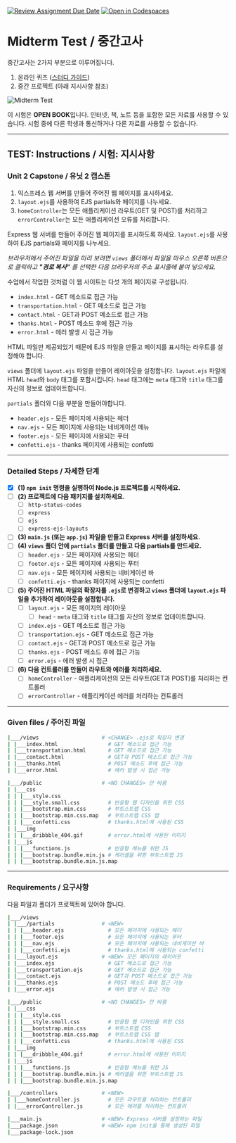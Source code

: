 [![Review Assignment Due Date](https://classroom.github.com/assets/deadline-readme-button-24ddc0f5d75046c5622901739e7c5dd533143b0c8e959d652212380cedb1ea36.svg)](https://classroom.github.com/a/dCP9iC4U)
[![Open in Codespaces](https://classroom.github.com/assets/launch-codespace-7f7980b617ed060a017424585567c406b6ee15c891e84e1186181d67ecf80aa0.svg)](https://classroom.github.com/open-in-codespaces?assignment_repo_id=14861980)
# Midterm Test / 중간고사

중간고사는 2가지 부분으로 이루어집니다.

1. 온라인 퀴즈 ([스터디 가이드](https://ut-nodejs.github.io/midterm.html))
2. 중간 프로젝트 (아래 지시사항 참조)

![Midterm Test](https://github.com/ut-nodejs/ut-nodejs.github.io/blob/master/img/in-slides/tests/midterm-index.png)

이 시험은 **OPEN BOOK**입니다. 인터넷, 책, 노트 등을 포함한 모든 자료를 사용할 수 있습니다. 시험 중에 다른 학생과 통신하거나 다른 자료를 사용할 수 없습니다.

---

## **TEST:** Instructions / **시험:** 지시사항

### **Unit 2** Capstone / 유닛 2 캡스톤

1. 익스프레스 웹 서버를 만들어 주어진 웹 페이지를 표시하세요.
2. `layout.ejs`를 사용하여 EJS partials와 페이지를 나누세요.
3. `homeController`는 모든 애플리케이션 라우트(GET 및 POST)를 처리하고 `errorController`는 모든 애플리케이션 오류를 처리합니다.

Express 웹 서버를 만들어 주어진 웹 페이지를 표시하도록 하세요. `layout.ejs`를 사용하여 EJS partials와 페이지를 나누세요.

_브라우저에서 주어진 파일을 미리 보려면 `views` 폴더에서 파일을 마우스 오른쪽 버튼으로 클릭하고 **"경로 복사"** 를 선택한 다음 브라우저의 주소 표시줄에 붙여 넣으세요._

수업에서 작업한 것처럼 이 웹 사이트는 다섯 개의 페이지로 구성됩니다.

- `index.html` - GET 메소드로 접근 가능
- `transportation.html` - GET 메소드로 접근 가능
- `contact.html` - GET과 POST 메소드로 접근 가능
- `thanks.html` - POST 메소드 후에 접근 가능
- `error.html` - 에러 발생 시 접근 가능

HTML 파일만 제공되었기 때문에 EJS 파일을 만들고 페이지를 표시하는 라우트를 설정해야 합니다.

`views` 폴더에 `layout.ejs` 파일을 만들어 레이아웃을 설정합니다. `layout.ejs` 파일에 HTML `head`와 `body` 태그를 포함시킵니다. `head` 태그에는 `meta` 태그와 `title` 태그를 자신의 정보로 업데이트합니다.

`partials` 폴더와 다음 부분을 만들어야합니다.

- `header.ejs` - 모든 페이지에 사용되는 헤더
- `nav.ejs` - 모든 페이지에 사용되는 네비게이션 메뉴
- `footer.ejs` - 모든 페이지에 사용되는 푸터
- `confetti.ejs` - thanks 페이지에 사용되는 confetti

---

### Detailed Steps / 자세한 단계

- [x] **(1) `npm init` 명령을 실행하여 Node.js 프로젝트를 시작하세요.**
- [ ] **(2) 프로젝트에 다음 패키지를 설치하세요.**
  - [ ] `http-status-codes`
  - [ ] `express`
  - [ ] `ejs`
  - [ ] `express-ejs-layouts`
- [ ] **(3) `main.js` (또는 `app.js`) 파일을 만들고 Express 서버를 설정하세요.**
- [ ] **(4) `views` 폴더 안에 `partials` 폴더를 만들고 다음 partials를 만드세요.**
  - [ ] `header.ejs` - 모든 페이지에 사용되는 헤더
  - [ ] `footer.ejs` - 모든 페이지에 사용되는 푸터
  - [ ] `nav.ejs` - 모든 페이지에 사용되는 네비게이션 바
  - [ ] `confetti.ejs` - thanks 페이지에 사용되는 confetti
- [ ] **(5) 주어진 HTML 파일의 확장자를 `.ejs`로 변경하고 `views` 폴더에 `layout.ejs` 파일을 추가하여 레이아웃을 설정합니다.**
  - [ ] `layout.ejs` - 모든 페이지의 레이아웃
    - [ ] `head` - `meta` 태그와 `title` 태그를 자신의 정보로 업데이트합니다.
  - [ ] `index.ejs` - GET 메소드로 접근 가능
  - [ ] `transportation.ejs` - GET 메소드로 접근 가능
  - [ ] `contact.ejs` - GET과 POST 메소드로 접근 가능
  - [ ] `thanks.ejs` - POST 메소드 후에 접근 가능
  - [ ] `error.ejs` - 에러 발생 시 접근
- [ ] **(6) 다음 컨트롤러를 만들어 라우트와 에러를 처리하세요.**
  - [ ] `homeController` - 애플리케이션의 모든 라우트(GET과 POST)를 처리하는 컨트롤러
  - [ ] `errorController` - 애플리케이션 에러를 처리하는 컨트롤러

---

### Given files / 주어진 파일

```bash
|___/views                    # <CHANGE> .ejs로 확장자 변경
| |___index.html                # GET 메소드로 접근 가능
| |___transportation.html       # GET 메소드로 접근 가능
| |___contact.html              # GET과 POST 메소드로 접근 가능
| |___thanks.html               # POST 메소드 후에 접근 가능
| |___error.html                # 에러 발생 시 접근 가능

|___/public                   # <NO CHANGES> 안 바뀜
| |___css
| | |___style.css
| | |___style.small.css         # 반응형 웹 디자인을 위한 CSS
| | |___bootstrap.min.css       # 부트스트랩 CSS
| | |___bootstrap.min.css.map   # 부트스트랩 CSS 맵
| | |___confetti.css            # thanks.html에 사용된 CSS
| |___img
| | |___dribbble_404.gif        # error.html에 사용된 이미지
| |___js
| | |___functions.js            # 반응형 메뉴를 위한 JS
| | |___bootstrap.bundle.min.js # 케러셀을 위한 부트스트랩 JS
| | |___bootstrap.bundle.min.js.map
```

---

### Requirements / 요구사항

다음 파일과 폴더가 프로젝트에 있어야 합니다.

```bash
|___/views
| |___/partials               # <NEW>
| | |___header.ejs              # 모든 페이지에 사용되는 헤더
| | |___footer.ejs              # 모든 페이지에 사용되는 푸터
| | |___nav.ejs                 # 모든 페이지에 사용되는 네비게이션 바
| | |___confetti.ejs            # thanks.html에 사용되는 confetti
| |___layout.ejs              # <NEW> 모든 페이지의 레이아웃
| |___index.ejs                 # GET 메소드로 접근 가능
| |___transportation.ejs        # GET 메소드로 접근 가능
| |___contact.ejs               # GET과 POST 메소드로 접근 가능
| |___thanks.ejs                # POST 메소드 후에 접근 가능
| |___error.ejs                 # 에러 발생 시 접근 가능

|___/public                   # <NO CHANGES> 안 바뀜
| |___css
| | |___style.css
| | |___style.small.css         # 반응형 웹 디자인을 위한 CSS
| | |___bootstrap.min.css       # 부트스트랩 CSS
| | |___bootstrap.min.css.map   # 부트스트랩 CSS 맵
| | |___confetti.css            # thanks.html에 사용된 CSS
| |___img
| | |___dribbble_404.gif        # error.html에 사용된 이미지
| |___js
| | |___functions.js            # 반응형 메뉴를 위한 JS
| | |___bootstrap.bundle.min.js # 케러셀을 위한 부트스트랩 JS
| | |___bootstrap.bundle.min.js.map

|___/controllers              # <NEW>
| |___homeController.js         # 모든 라우트를 처리하는 컨트롤러
| |___errorController.js        # 모든 에러를 처리하는 컨트롤러

|___main.js                   # <NEW> Express 서버를 설정하는 파일
|___package.json              # <NEW> npm init을 통해 생성된 파일
|___package-lock.json
```
